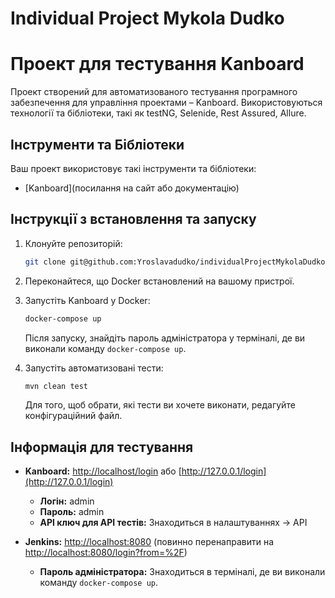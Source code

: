 # Individual Project Mykola Dudko

# Проект для тестування Kanboard
Проект створений для автоматизованого тестування програмного забезпечення для управління проектами – Kanboard.
Використовуються технології та бібліотеки, такі як testNG, Selenide, Rest Assured, Allure.

## Інструменти та Бібліотеки
Ваш проект використовує такі інструменти та бібліотеки:
- [Kanboard](посилання на сайт або документацію)

## Інструкції з встановлення та запуску
1. Клонуйте репозиторій:

    ```bash
    git clone git@github.com:Yroslavadudko/individualProjectMykolaDudko.git
    ```

2. Переконайтеся, що Docker встановлений на вашому пристрої.

3. Запустіть Kanboard у Docker:

    ```bash
    docker-compose up
    ```

   Після запуску, знайдіть пароль адміністратора у терміналі, де ви виконали команду `docker-compose up`.

4. Запустіть автоматизовані тести:

    ```bash
    mvn clean test
    ```

   Для того, щоб обрати, які тести ви хочете виконати, редагуйте конфігураційний файл.

## Інформація для тестування

- **Kanboard:** [http://localhost/login](http://localhost/login) або [http://127.0.0.1/login](http://127.0.0.1/login)
    - **Логін:** admin
    - **Пароль:** admin
    - **API ключ для API тестів:** Знаходиться в налаштуваннях -> API

- **Jenkins:** [http://localhost:8080](http://localhost:8080) (повинно перенаправити на [http://localhost:8080/login?from=%2F](http://localhost:8080/login?from=%2F))
    - **Пароль адміністратора:** Знаходиться в терміналі, де ви виконали команду `docker-compose up`.



